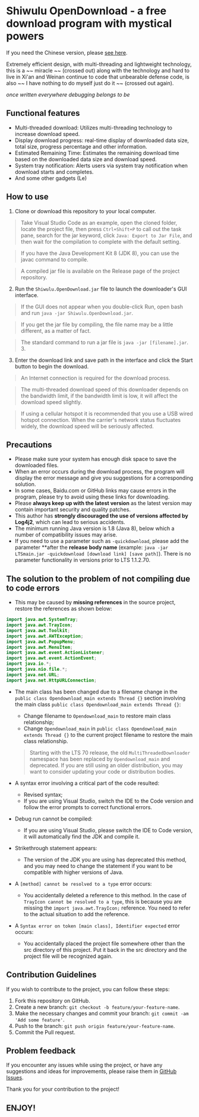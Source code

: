 
# Shiwulu OpenDownload - a free download program with mystical powers

If you need the Chinese version, please [see here](/README.md).

Extremely efficient design, with multi-threading and lightweight technology, this is a ~~ miracle ~~ (crossed out) along with the technology and hard to live in Xi'an and Weinan continue to code that unbearable defense code, is also ~~ I have nothing to do myself just do it ~~ (crossed out again).

*once written everywhere debugging belongs to be*

## Functional features

- Multi-threaded download: Utilizes multi-threading technology to increase download speed.
- Display download progress: real-time display of downloaded data size, total size, progress percentage and other information.
- Estimated Remaining Time: Estimates the remaining download time based on the downloaded data size and download speed.
- System tray notification: Alerts users via system tray notification when download starts and completes.
- And some other gadgets (Le)

## How to use

1. Clone or download this repository to your local computer.

> Take Visual Studio Code as an example, open the cloned folder, locate the project file, then press ``Ctrl+Shift+P`` to call out the task pane, search for the jar keyword, click ``Java: Export to Jar File``, and then wait for the compilation to complete with the default setting.

> If you have the Java Development Kit 8 (JDK 8), you can use the javac command to compile.

> A compiled jar file is available on the Release page of the project repository.

2. Run the `Shiwulu.OpenDownload.jar` file to launch the downloader's GUI interface.

> If the GUI does not appear when you double-click Run, open bash and run ``java -jar Shiwulu.OpenDownload.jar``.

> If you get the jar file by compiling, the file name may be a little different, as a matter of fact.

> The standard command to run a jar file is ``java -jar [filename].jar``. 3.

3. Enter the download link and save path in the interface and click the Start button to begin the download.

> An Internet connection is required for the download process.

> The multi-threaded download speed of this downloader depends on the bandwidth limit, if the bandwidth limit is low, it will affect the download speed slightly.

> If using a cellular hotspot it is recommended that you use a USB wired hotspot connection. When the carrier's network status fluctuates widely, the download speed will be seriously affected.

## Precautions

- Please make sure your system has enough disk space to save the downloaded files.
- When an error occurs during the download process, the program will display the error message and give you suggestions for a corresponding solution.
- In some cases, Baidu.com or GitHub links may cause errors in the program, please try to avoid using these links for downloading.
- Please **always keep up with the latest version** as the latest version may contain important security and quality patches.
- This author has **strongly discouraged the use of versions affected by Log4j2**, which can lead to serious accidents.
- The minimum running Java version is 1.8 (Java 8), below which a number of compatibility issues may arise.
- If you need to use a parameter such as ``-quickdownload``, please add the parameter **after the **release body name** (example: ``java -jar LTSmain.jar -quickdownload [download link] [save path]``). There is no parameter functionality in versions prior to LTS 1.1.2.70.

## The solution to the problem of not compiling due to code errors

- This may be caused by **missing references** in the source project, restore the references as shown below:

```java
import java.awt.SystemTray;
import java.awt.TrayIcon;
import java.awt.Toolkit;
import java.awt.AWTException;
import java.awt.PopupMenu;
import java.awt.MenuItem;
import java.awt.event.ActionListener;
import java.awt.event.ActionEvent;
import java.io.*;
import java.nio.file.*;
import java.net.URL;
import java.net.HttpURLConnection;
```

- The main class has been changed due to a filename change in the ``public class Opendownload_main extends Thread {}`` section involving the main class ``public class Opendownload_main extends Thread {}``:

  - Change filename to ``Opendownload_main`` to restore main class relationship;
  - Change ``Opendownload_main`` in ``public class Opendownload_main extends Thread {}`` to the current project filename to restore the main class relationship.

  > Starting with the LTS 70 release, the old ``MultiThreadedDownloader`` namespace has been replaced by ``Opendownload_main`` and deprecated. If you are still using an older distribution, you may want to consider updating your code or distribution bodies.
  >
- A syntax error involving a critical part of the code resulted:

  - Revised syntax;
  - If you are using Visual Studio, switch the IDE to the Code version and follow the error prompts to correct functional errors.
- Debug run cannot be compiled:

  - If you are using Visual Studio, please switch the IDE to Code version, it will automatically find the JDK and compile it.
- Strikethrough statement appears:

  - The version of the JDK you are using has deprecated this method, and you may need to change the statement if you want to be compatible with higher versions of Java.
- A ``[method] cannot be resolved to a type`` error occurs:

  - You accidentally deleted a reference to this method. In the case of ``TrayIcon cannot be resolved to a type``, this is because you are missing the ``import java.awt.TrayIcon;`` reference. You need to refer to the actual situation to add the reference.
- A ``Syntax error on token [main class], Identifier expected`` error occurs:

  - You accidentally placed the project file somewhere other than the src directory of this project. Put it back in the src directory and the project file will be recognized again.

## Contribution Guidelines

If you wish to contribute to the project, you can follow these steps:

1. Fork this repository on GitHub.
2. Create a new branch: `git checkout -b feature/your-feature-name`.
3. Make the necessary changes and commit your branch: `git commit -am 'Add some feature'`.
4. Push to the branch: `git push origin feature/your-feature-name`.
5. Commit the Pull request.

## Problem feedback

If you encounter any issues while using the project, or have any suggestions and ideas for improvements, please raise them in [GitHub Issues](https://github.com/Lavaver/Shiwulu-OpenDownload/issues).

Thank you for your contribution to the project!

## ENJOY!
